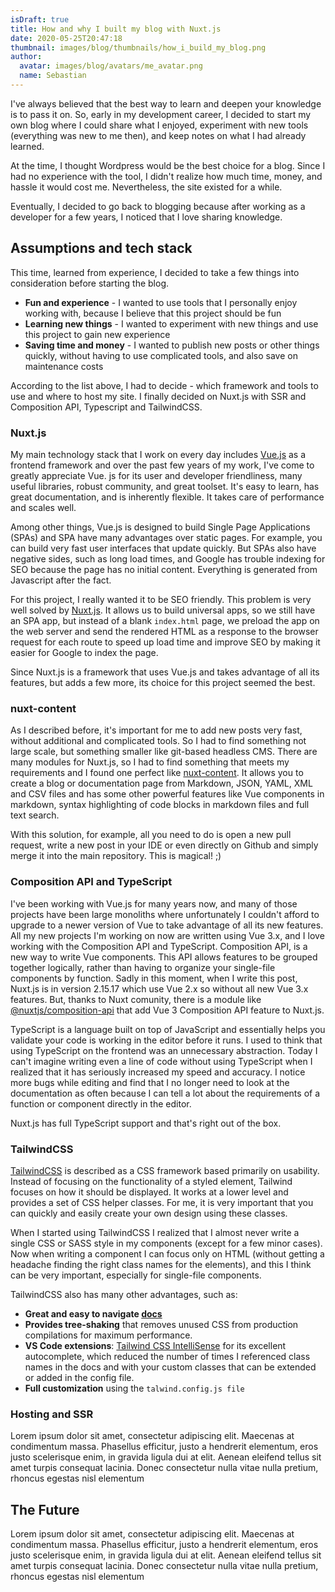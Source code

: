 ```yaml
---
isDraft: true
title: How and why I built my blog with Nuxt.js
date: 2020-05-25T20:47:18
thumbnail: images/blog/thumbnails/how_i_build_my_blog.png
author:
  avatar: images/blog/avatars/me_avatar.png
  name: Sebastian
---
```


I've always believed that the best way to learn and deepen your knowledge is to pass it on. So, early in my development career, I decided to start my own blog where I could share what I enjoyed, experiment with new tools (everything was new to me then), and keep notes on what I had already learned.
<!--more-->
At the time, I thought Wordpress would be the best choice for a blog. Since I had no experience with the tool, I didn't realize how much time, money, and hassle it would cost me. Nevertheless, the site existed for a while.

Eventually, I decided to go back to blogging because after working as a developer for a few years, I noticed that I love sharing knowledge.

## Assumptions and tech stack

This time, learned from experience, I decided to take a few things into consideration before starting the blog.

- **Fun and experience** - I wanted to use tools that I personally enjoy working with, because I believe that this project should be fun
- **Learning new things** - I wanted to experiment with new things and use this project to gain new experience 
- **Saving time and money** - I wanted to publish new posts or other things quickly, without having to use complicated tools, and also save on maintenance costs
  
According to the list above, I had to decide - which framework and tools to use and where to host my site. I finally decided on Nuxt.js with SSR and Composition API, Typescript and TailwindCSS.

### Nuxt.js

My main technology stack that I work on every day includes [Vue.js](https://vuejs.org/) as a frontend framework and over the past few years of my work, I've come to greatly appreciate Vue. js for its user and developer friendliness, many useful libraries, robust community, and great toolset. It's easy to learn, has great documentation, and is inherently flexible. It takes care of performance and scales well.

Among other things, Vue.js is designed to build Single Page Applications (SPAs) and SPA have many advantages over static pages. For example, you can build very fast user interfaces that update quickly. But SPAs also have negative sides, such as long load times, and Google has trouble indexing for SEO because the page has no initial content. Everything is generated from Javascript after the fact.

For this project, I really wanted it to be SEO friendly. This problem is very well solved by [Nuxt.js](https://nuxtjs.org/). It allows us to build universal apps, so we still have an SPA app, but instead of a blank `index.html` page, we preload the app on the web server and send the rendered HTML as a response to the browser request for each route to speed up load time and improve SEO by making it easier for Google to index the page.

Since Nuxt.js is a framework that uses Vue.js and takes advantage of all its features, but adds a few more, its choice for this project seemed the best.

### nuxt-content

As I described before, it's important for me to add new posts very fast, without additional and complicated tools.  So I had to find something not large scale, but something smaller like git-based headless CMS. 
There are many modules for Nuxt.js, so I had to find something that meets my requirements and I found one perfect like [nuxt-content](https://content.nuxtjs.org/). It allows you to create a blog or documentation page from Markdown, JSON, YAML, XML and CSV files and has some other powerful features like Vue components in markdown, syntax highlighting of code blocks in markdown files and full text search.

With this solution, for example, all you need to do is open a new pull request, write a new post in your IDE or even directly on Github and simply merge it into the main repository. This is magical! ;)

### Composition API and TypeScript

I've been working with Vue.js for many years now, and many of those projects have been large monoliths where unfortunately I couldn't afford to upgrade to a newer version of Vue to take advantage of all its new features. All my new projects I'm working on now are written using Vue 3.x, and I love working with the Composition API and TypeScript. Composition API, is a new way to write Vue components. This API allows features to be grouped together logically, rather than having to organize your single-file components by function. Sadly in this moment, when I write this post, Nuxt.js is in version 2.15.17 which use Vue 2.x so without all new Vue 3.x features.
But, thanks to Nuxt comunity, there is a module like [@nuxtjs/composition-api](https://composition-api.nuxtjs.org/) that add Vue 3 Composition API feature to Nuxt.js.

TypeScript is a language built on top of JavaScript and essentially helps you validate your code is working in the editor before it runs. I used to think that using TypeScript on the frontend was an unnecessary abstraction. Today I can't imagine writing even a line of code without using TypeScript when I realized that it has seriously increased my speed and accuracy. I notice more bugs while editing and find that I no longer need to look at the documentation as often because I can tell a lot about the requirements of a function or component directly in the editor.

Nuxt.js has full TypeScript support and that's right out of the box.

### TailwindCSS

[TailwindCSS](https://tailwindcss.com/) is described as a CSS framework based primarily on usability. Instead of focusing on the functionality of a styled element, Tailwind focuses on how it should be displayed. It works at a lower level and provides a set of CSS helper classes. For me, it is very important that you can quickly and easily create your own design using these classes.

When I started using TailwindCSS I realized that I almost never write a single CSS or SASS style in my components (except for a few minor cases). Now when writing a component I can focus only on HTML (without getting a headache finding the right class names for the elements), and this I think can be very important, especially for single-file components.

TailwindCSS also has many other advantages, such as:
- **Great and easy to navigate [docs](https://tailwindcss.com/docs)**
- **Provides tree-shaking** that removes unused CSS from production compilations for maximum performance.
- **VS Code extensions**: [Tailwind CSS IntelliSense](https://marketplace.visualstudio.com/items?itemName=bradlc.vscode-tailwindcss) for its excellent autocomplete, which reduced the number of times I referenced class names in the docs and with your custom classes that can be extended or added in the config file.
- **Full customization** using the `talwind.config.js file`

### Hosting and SSR

Lorem ipsum dolor sit amet, consectetur adipiscing elit. Maecenas at condimentum massa. Phasellus efficitur, justo a hendrerit elementum, eros justo scelerisque enim, in gravida ligula dui at elit. Aenean eleifend tellus sit amet turpis consequat lacinia. Donec consectetur nulla vitae nulla pretium, rhoncus egestas nisl elementum

## The Future

Lorem ipsum dolor sit amet, consectetur adipiscing elit. Maecenas at condimentum massa. Phasellus efficitur, justo a hendrerit elementum, eros justo scelerisque enim, in gravida ligula dui at elit. Aenean eleifend tellus sit amet turpis consequat lacinia. Donec consectetur nulla vitae nulla pretium, rhoncus egestas nisl elementum